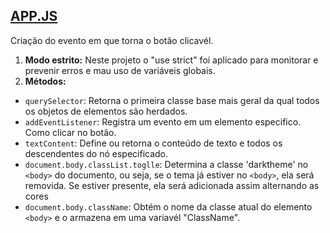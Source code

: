 ## [APP.JS](app.js)
Criação do evento em que torna o botão clicavél.
 1. **Modo estrito:**
Neste projeto o "use strict" foi aplicado para monitorar e prevenir erros e mau uso de variáveis globais.
2. **Métodos:**
- `querySelector`: Retorna o primeira classe base mais geral da qual todos os objetos de elementos são herdados.
- `addEventListener`: Registra um evento  em um elemento especifico. Como clicar no botão.  
- `textContent`: Define ou retorna o conteúdo de texto e todos os descendentes do nó especificado. 
- `document.body.classList.toglle`: Determina a classe 'darktheme' no `<body>` do documento, ou seja, se o tema já estiver no `<body>`, ela será  removida. Se estiver presente, ela será adicionada assim alternando as cores
- `document.body.className`: Obtém o nome da classe atual do elemento `<body>` e o armazena em uma variavél "ClassName".


